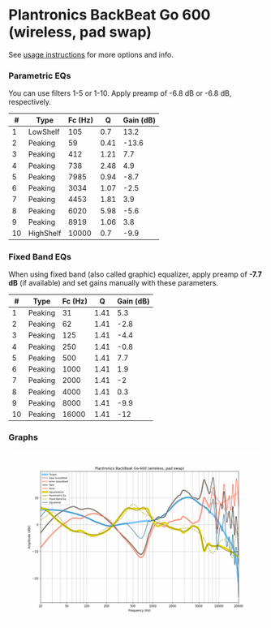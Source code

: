 # Plantronics BackBeat Go 600 (wireless, pad swap)
See [usage instructions](https://github.com/jaakkopasanen/AutoEq#usage) for more options and info.

### Parametric EQs
You can use filters 1-5 or 1-10. Apply preamp of -6.8 dB or -6.8 dB, respectively.

|   # | Type      |   Fc (Hz) |    Q |   Gain (dB) |
|-----|-----------|-----------|------|-------------|
|   1 | LowShelf  |       105 | 0.7  |        13.2 |
|   2 | Peaking   |        59 | 0.41 |       -13.6 |
|   3 | Peaking   |       412 | 1.21 |         7.7 |
|   4 | Peaking   |       738 | 2.48 |         4.9 |
|   5 | Peaking   |      7985 | 0.94 |        -8.7 |
|   6 | Peaking   |      3034 | 1.07 |        -2.5 |
|   7 | Peaking   |      4453 | 1.81 |         3.9 |
|   8 | Peaking   |      6020 | 5.98 |        -5.6 |
|   9 | Peaking   |      8919 | 1.06 |         3.8 |
|  10 | HighShelf |     10000 | 0.7  |        -9.9 |

### Fixed Band EQs
When using fixed band (also called graphic) equalizer, apply preamp of **-7.7 dB** (if available) and set gains manually with these parameters.

|   # | Type    |   Fc (Hz) |    Q |   Gain (dB) |
|-----|---------|-----------|------|-------------|
|   1 | Peaking |        31 | 1.41 |         5.3 |
|   2 | Peaking |        62 | 1.41 |        -2.8 |
|   3 | Peaking |       125 | 1.41 |        -4.4 |
|   4 | Peaking |       250 | 1.41 |        -0.8 |
|   5 | Peaking |       500 | 1.41 |         7.7 |
|   6 | Peaking |      1000 | 1.41 |         1.9 |
|   7 | Peaking |      2000 | 1.41 |        -2   |
|   8 | Peaking |      4000 | 1.41 |         0.3 |
|   9 | Peaking |      8000 | 1.41 |        -9.9 |
|  10 | Peaking |     16000 | 1.41 |       -12   |

### Graphs
![](./Plantronics%20BackBeat%20Go%20600%20(wireless,%20pad%20swap).png)
